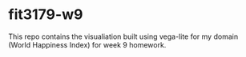 # fit3179-w9

This repo contains the visualiation built using vega-lite for my domain (World Happiness Index) for week 9 homework.